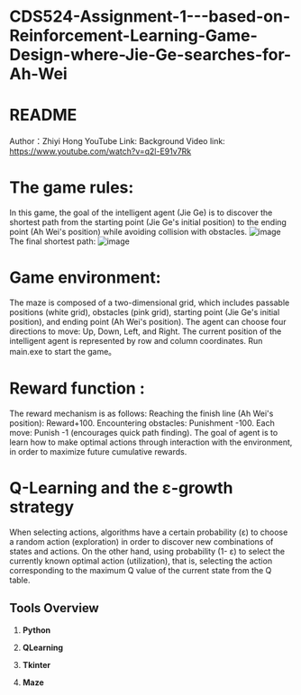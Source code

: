 # CDS524-Assignment-1---based-on-Reinforcement-Learning-Game-Design-where-Jie-Ge-searches-for-Ah-Wei

# README

Author：Zhiyi Hong
YouTube Link: 
Background Video link: https://www.youtube.com/watch?v=q2l-E91v7Rk

# The game rules: 

In this game, the goal of the intelligent agent (Jie Ge) is to discover the shortest path from the starting point (Jie Ge's initial position) to the ending point (Ah Wei's position) while avoiding collision with obstacles. 
![image](https://github.com/user-attachments/assets/d90979f5-4519-4ce7-8a77-42fa8d211408)
The final shortest path:
![image](https://github.com/user-attachments/assets/6d5b669a-edaa-4828-ba46-6e98b88ab954)

# Game environment: 
The maze is composed of a two-dimensional grid, which includes passable positions (white grid), obstacles (pink grid), starting point (Jie Ge's initial position), and ending point (Ah Wei's position).
The agent can choose four directions to move: Up, Down, Left, and Right.
The current position of the intelligent agent is represented by row and column coordinates.
Run main.exe to start the game。

# Reward function :
The reward mechanism is as follows:
Reaching the finish line (Ah Wei's position): Reward+100.
Encountering obstacles: Punishment -100.
Each move: Punish -1 (encourages quick path finding).
The goal of agent is to learn how to make optimal actions through interaction with the environment, in order to maximize future cumulative rewards.

# Q-Learning and the ε-growth strategy
When selecting actions, algorithms have a certain probability (ε) to choose a random action (exploration) in order to discover new combinations of states and actions.
On the other hand, using probability (1- ε) to select the currently known optimal action (utilization), that is, selecting the action corresponding to the maximum Q value of the current state from the Q table.


## Tools Overview

1. **Python**

2. **QLearning**

3. **Tkinter**

4. **Maze**
